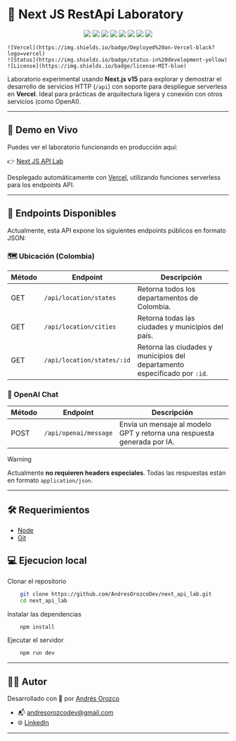 # 🚀 Next JS RestApi Laboratory

<p align="center">
    <img src="https://img.shields.io/badge/Next.js-15.4.2-black?logo=next.js&logoColor=white" />
    <img src="https://img.shields.io/badge/React-19.1.0-61DAFB?logo=react&logoColor=black" />
    <img src="https://img.shields.io/badge/TypeScript-5.x-3178C6?logo=typescript&logoColor=white" />
    <img src="https://img.shields.io/badge/ESLint-9.x-4B32C3?logo=eslint&logoColor=white" />
    <img src="https://img.shields.io/badge/OpenAI-5.10.1-412991?logo=openai&logoColor=white" />
    <img src="https://img.shields.io/badge/Node.js-20.x-339933?logo=node.js&logoColor=white" />
    <img src="https://img.shields.io/badge/@types/react-19.x-blue?logo=react&logoColor=white" />
    <img src="https://img.shields.io/badge/@types/node-20.x-43853D?logo=node.js&logoColor=white" />
</p>


    ![Vercel](https://img.shields.io/badge/Deployed%20on-Vercel-black?logo=vercel)
    ![Status](https://img.shields.io/badge/status-in%20development-yellow)
    ![License](https://img.shields.io/badge/license-MIT-blue)

Laboratorio experimental usando **Next.js v15** para explorar y demostrar el desarrollo de servicios HTTP (`/api`) con soporte para despliegue serverless en **Vercel**. Ideal para prácticas de arquitectura ligera y conexión con otros servicios (como OpenAI).

---

## 🔗 Demo en Vivo

Puedes ver el laboratorio funcionando en producción aquí:

👉 [Next JS API Lab](api-lab-murex.vercel.app)

Desplegado automáticamente con [Vercel](https://vercel.com), utilizando funciones serverless para los endpoints API.

---

## 📡 Endpoints Disponibles

Actualmente, esta API expone los siguientes endpoints públicos en formato JSON:

### 🗺️ Ubicación (Colombia)

| Método | Endpoint                          | Descripción                                                                 |
|--------|-----------------------------------|-----------------------------------------------------------------------------|
| GET    | `/api/location/states`           | Retorna todos los departamentos de Colombia.                               |
| GET    | `/api/location/cities`           | Retorna todas las ciudades y municipios del país.                          |
| GET    | `/api/location/states/:id`       | Retorna las ciudades y municipios del departamento especificado por `:id`. |

### 🤖 OpenAI Chat

| Método | Endpoint                 | Descripción                                                                 |
|--------|--------------------------|-----------------------------------------------------------------------------|
| POST   | `/api/openai/message`    | Envía un mensaje al modelo GPT y retorna una respuesta generada por IA.    |

> [!WARNING]
> Actualmente **no requieren headers especiales**. Todas las respuestas están en formato `application/json`.

---

## 🛠️ Requerimientos

- [Node](https://nodejs.org/)
- [Git](https://git-scm.com/)

## 💻 Ejecucion local

Clonar el repositorio
```bash
    git clone https://github.com/AndresOrozcoDev/next_api_lab.git
    cd next_api_lab
```

Instalar las dependencias
```bash
    npm install
```

Ejecutar el servidor
```bash
    npm run dev
```

---

## 👨‍💻 Autor

Desarrollado con 💙 por [Andrés Orozco](https://github.com/AndresOrozcoDev)

- 📬 [andresorozcodev@gmail.com](mailto:andresorozcodev@gmail.com)
- 🌐 [LinkedIn](https://www.linkedin.com/in/andresorozcodev)

---
